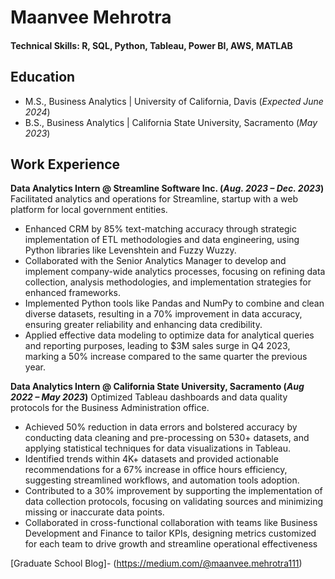 # Maanvee Mehrotra 

#### Technical Skills: R, SQL, Python, Tableau, Power BI, AWS, MATLAB

## Education
- M.S., Business Analytics | University of California, Davis (_Expected June 2024_)
- B.S., Business Analytics | California State University, Sacramento (_May 2023_)

## Work Experience
**Data Analytics Intern @ Streamline Software Inc. (_Aug. 2023 – Dec. 2023_)**
Facilitated analytics and operations for Streamline, startup with a web platform for local government entities.
- Enhanced CRM by 85% text-matching accuracy through strategic implementation of ETL methodologies and data engineering, using Python libraries like Levenshtein and Fuzzy Wuzzy.
- Collaborated with the Senior Analytics Manager to develop and implement company-wide analytics processes, focusing on refining data collection, analysis methodologies, and implementation strategies for enhanced frameworks.
- Implemented Python tools like Pandas and NumPy to combine and clean diverse datasets, resulting in a 70% improvement in data accuracy, ensuring greater reliability and enhancing data credibility.
- Applied effective data modeling to optimize data for analytical queries and reporting purposes, leading to $3M sales surge in Q4 2023, marking a 50% increase compared to the same quarter the previous year.

**Data Analytics Intern  @ California State University, Sacramento (_Aug 2022 – May 2023_)**
Optimized Tableau dashboards and data quality protocols for the Business Administration office.
- Achieved 50% reduction in data errors and bolstered accuracy by conducting data cleaning and pre-processing on 530+ datasets, and applying statistical techniques for data visualizations in Tableau.
- Identified trends within 4K+ datasets and provided actionable recommendations for a 67% increase in office hours efficiency, suggesting streamlined workflows, and automation tools adoption.
- Contributed to a 30% improvement by supporting the implementation of data collection protocols, focusing on validating sources and minimizing missing or inaccurate data points.
- Collaborated in cross-functional collaboration with teams like Business Development and Finance to tailor KPIs, designing metrics customized for each team to drive growth and streamline operational effectiveness


[Graduate School Blog]- (https://medium.com/@maanvee.mehrotra111)

